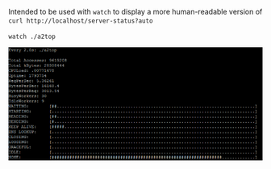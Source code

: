 Intended to be used with `watch` to display a more human-readable version of `curl http://localhost/server-status?auto`

`watch ./a2top`

![Screenshot of a2top running using watch](screenshot.gif "a2top running using watch")
